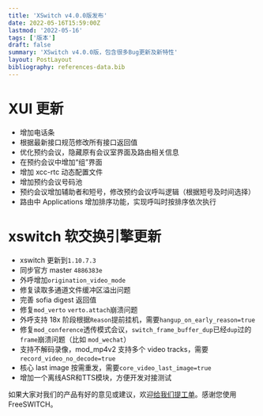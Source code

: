 ```yaml
---
title: 'XSwitch v4.0.0版发布'
date: 2022-05-16T15:59:00Z
lastmod: '2022-05-16'
tags: ['版本']
draft: false
summary: 'XSwitch v4.0.0版，包含很多Bug更新及新特性'
layout: PostLayout
bibliography: references-data.bib
---
```


# XUI 更新

- 增加电话条
- 根据最新接口规范修改所有接口返回值
- 优化预约会议，隐藏原有会议室界面及路由相关信息
- 在预约会议中增加“组”界面
- 增加 xcc-rtc 动态配置文件
- 增加预约会议号码池
- 预约会议增加辅助者和短号，修改预约会议呼叫逻辑（根据短号及时间选择）
- 路由中 Applications 增加排序功能，实现呼叫时按排序依次执行

# xswitch 软交换引擎更新

- xswitch 更新到`1.10.7.3`
- 同步官方 master `4886383e`
- 外呼增加`origination_video_mode`
- 修复读取多通道文件缓冲区溢出问题
- 完善 sofia digest 返回值
- 修复`mod_verto` `verto.attach`崩溃问题
- 外呼支持 18x 阶段根据`Reason`提前挂机，需要`hangup_on_early_reason=true`
- 修复`mod_conference`透传模式会议，`switch_frame_buffer_dup`已经`dup`过的`frame`崩溃问题（比如 `mod_wechat`）
- 支持不解码录像，mod_mp4v2 支持多个 video tracks，需要`record_video_no_decode=true`
- 核心 last image 按需重发，需要`core_video_last_image=true`
- 增加一个离线ASR和TTS模块，方便开发对接测试

如果大家对我们的产品有好的意见或建议，欢迎[给我们提工单](https://git.xswitch.cn/xswitch/docs/issues/1)。感谢您使用FreeSWITCH。
